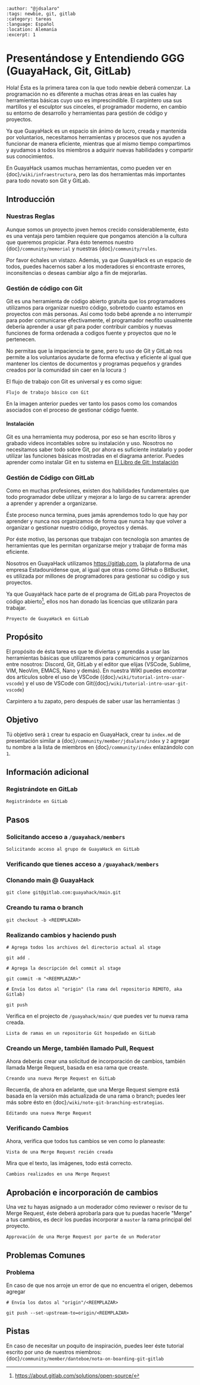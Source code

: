 ```{post} 2023-07-18
:author: "@jdsalaro"
:tags: newbie, git, gitlab
:category: tareas
:language: Español
:location: Alemania
:excerpt: 1
```

# Presentándose y Entendiendo GGG (GuayaHack, Git, GitLab)

Hola! Ésta es la primera tarea con la que todo newbie deberá comenzar. La programación no es diferente a muchas otras áreas en las cuales hay herramientas básicas cuyo uso es imprescindible. El carpintero usa sus martillos y el esculptor sus cinceles, el programador moderno, en cambio su entorno de desarrollo y herramientas para gestión de código y proyectos. 

Ya que GuayaHack es un espacio sin ánimo de lucro, creada y mantenida por voluntarios, necesitamos herramientas y procesos que nos ayuden a funcionar de manera eficiente, mientras que al mismo tiempo compartimos y ayudamos a todos los miembros a adquirir nuevas habilidades y compartir sus conocimientos.

En GuayaHack usamos muchas herramientas, como pueden ver en {doc}`/wiki/infraestructura`, pero las dos herramientas más importantes para todo novato son Git y GitLab.

## Introducción

### Nuestras Reglas

Aunque somos un proyecto joven hemos crecido considerablemente, ésto es una ventaja pero tambien requiere que pongamos atención a la cultura que queremos propiciar. Para ésto tenemos nuestro {doc}`/community/memorial` y nuestras {doc}`/community/rules`.  

Por favor échales un vistazo. Además, ya que GuayaHack es un espacio de todos, puedes hacernos saber a los moderadores si encontraste errores, inconsitencias o deseas cambiar algo a fin de mejorarlas.

### Gestión de código con Git 

Git es una herramienta de código abierto gratuita que los programadores utilizamos para organizar nuestro código, sobretodo cuanto estamos en proyectos con más personas. Así como todo bebé aprende a no interrumpir para poder comunicarse efectivamente, el programador neofito usualmente debería aprender a usar git para poder contribuir cambios y nuevas funciones  de forma ordenada a codigos fuente y proyectos que no le pertenecen. 

No permitas que la impaciencia te gane, pero tu uso de Git y GitLab nos permite a los voluntarios ayudarte de forma efectiva y eficiente al igual que mantener los cientos de documentos y programas pequeños y grandes creados por la comunidad sin caer en la locura :)

El flujo de trabajo con Git es universal y es como sigue:

```{figure} on-boarding-git-gitlab.md-data/git-basic-workflow.png
Flujo de trabajo básico con Git
```

En la imagen anterior puedes ver tanto los pasos como los comandos asociados con el proceso de gestionar código fuente.

#### Instalación

Git es una herramienta muy poderosa, por eso se han escrito libros y grabado videos incontables sobre su instalación y uso. Nosotros no necesitamos saber todo sobre Git, por ahora es suficiente instalarlo y poder utilizar las funciones básicas mostradas en el diagrama anterior. Puedes aprender como instalar Git en tu sistema en [El Libro de Git: Instalación](https://git-scm.com/book/es/v2/Inicio---Sobre-el-Control-de-Versiones-Instalaci%C3%B3n-de-Git) 

### Gestión de Código con GitLab

Como en muchas profesiones, existen dos habilidades fundamentales que todo programador debe utilizar y mejorar a lo largo de su carrera: aprender a aprender y aprender a organizarse. 

Éste proceso nunca termina, pues jamás aprendemos todo lo que hay por aprender y nunca nos organizamos de forma que nunca hay que volver a organizar o gestionar nuestro código, proyectos y demás.

Por éste motivo, las personas que trabajan con tecnología son amantes de herramientas que les permitan organizarse mejor y trabajar de forma más eficiente. 

Nosotros en GuayaHack utilizamos https://gitlab.com, la plataforma de una empresa Estadounidense que, al igual que otras como GitHub o BitBucket, es utilizada por millones de programadores para gestionar su código y sus proyectos. 

Ya que GuayaHack hace parte de el programa de GitLab para Proyectos de código abierto[^GITLABOPENSOURCE], ellos nos han donado las licencias que utilizarán para trabajar.

[^GITLABOPENSOURCE]:https://about.gitlab.com/solutions/open-source/

```{figure} on-boarding-git-gitlab.md-data/gitlab-project.png
Proyecto de GuayaHack en GitLab
```

## Propósito

El propósito de ésta tarea es que te diviertas y aprendás a usar las herramientas básicas que utilizaremos para comunicarnos y organizarnos entre nosotros: Discord, Git, GitLab y el editor que elijas (VSCode, Sublime, VIM, NeoVim, EMACS, Nano y demás). En nuestra WIKI puedes encontrar dos artículos sobre el uso de VSCode ({doc}`/wiki/tutorial-intro-usar-vscode`) y el uso de VSCode con Git({doc}`/wiki/tutorial-intro-usar-git-vscode`) 

Carpintero a tu zapato, pero después de saber usar las herramientas :)

## Objetivo

Tú objetivo será `1` crear tu espacio en GuayaHack, crear tu `index.md` de presentación similar a {doc}`/community/member/jdsalaro/index` y `2` agregar tu nombre a la lista de miembros en {doc}`/community/index` enlazándolo con `1`. 

## Información adicional 

### Registrándote en GitLab


```{figure} on-boarding-git-gitlab.md-data/gitlab-registration.png
Registrándote en GitLab
```


## Pasos

### Solicitando acceso a `/guayahack/members`

```{figure} on-boarding-git-gitlab.md-data/gitlab-project.png
Solicitando acceso al grupo de GuayaHack en GitLab
```


### Verificando que tienes acceso a `/guayahack/members`

### Clonando main @ GuayaHack

```
git clone git@gitlab.com:guayahack/main.git
```

### Creando tu rama o branch

```
git checkout -b <REEMPLAZAR>
```


### Realizando cambios y haciendo push

```
# Agrega todos los archivos del directorio actual al stage 

git add . 

# Agrega la descripción del commit al stage

git commit -m "<REEMPLAZAR>" 

# Envía los datos al "origin" (la rama del repositorio REMOTO, aka Gitlab)

git push 
```

Verifica en el projecto de `/guayahack/main/` que puedes ver tu nueva rama creada.

```{figure} on-boarding-git-gitlab.md-data/gitlab-project-branches.png
Lista de ramas en un repositorio Git hospedado en GitLab
```

### Creando un Merge, también llamado Pull, Request

Ahora deberás crear una solicitud de incorporación de cambios, también llamada Merge Request, basada en esa rama que creaste.

```{figure} on-boarding-git-gitlab.md-data/gitlab-project-branches-new-mr.png
Creando una nueva Merge Request en GitLab
```

Recuerda, de ahora en adelante, que una Merge Request siempre está basada en la versión más actualizada de una rama o branch; puedes leer más sobre ésto en {doc}`/wiki/note-git-branching-estrategias`.


```{figure} on-boarding-git-gitlab.md-data/gitlab-branch-new-merge-request.png
Editando una nueva Merge Request
```


### Verificando Cambios

Ahora, verifica que todos tus cambios se ven como lo planeaste:

```{figure} on-boarding-git-gitlab.md-data/gitlab-mr-view.png
Vista de una Merge Request recién creada
```

Mira que el texto, las imágenes, todo está correcto.

```{figure} on-boarding-git-gitlab.md-data/gitlab-mr-changes.png
Cambios realizados en una Merge Request
```

## Aprobación e incorporación de cambios

Una vez tu hayas asignado a un moderador cómo reviewer o revisor de tu Merge Request, éste deberá aprobarla para que tu puedas hacerle "Merge" a tus cambios, es decir los puedas incorporar a `master` la rama principal del proyecto.


```{figure} on-boarding-git-gitlab.md-data/gitlab-mr-approval.png
Approvación de una Merge Request por parte de un Moderator
```



## Problemas Comunes

### Problema

En caso de que nos arroje un error de que no encuentra el origen, debemos agregar 

```
# Envía los datos al "origin"/<REEMPLAZAR> 

git push --set-upstream-to=origin/<REEMPLAZAR> 
```

## Pistas

En caso de necesitar un poquito de inspiración, puedes leer éste tutorial escrito por uno de nuestros miembros: {doc}`/community/member/danteboe/nota-on-boarding-git-gitlab`

